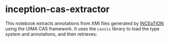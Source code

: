 # inception-cas-extractor
This notebook extracts annotations from XMI files generated by [INCEpTION](https://inception-project.github.io/) using the UIMA CAS framework.  It uses the `cassis` library to load the type system and annotations, and then retrieves:
